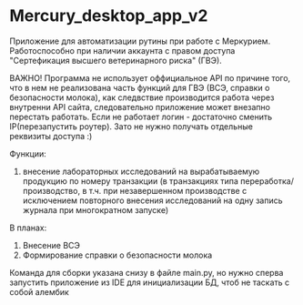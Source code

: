 # Mercury_desktop_app_v2

Приложение для автоматизации рутины при работе с Меркурием.
Работоспособно при наличии аккаунта с правом доступа "Сертефикация высшего ветеринарного риска" (ГВЭ).

ВАЖНО! Программа не использует оффициальное API по причине того, что в нем не реализована часть функций для ГВЭ (ВСЭ, справки о безопасности молока), как следвствие производится работа через внутренни API сайта, следовательно приложение может внезапно перестать работать. Если не работает логин - достаточно сменить IP(перезапустить роутер). Зато не нужно получать отдельные реквизиты доступа :)

Функции:
1. внесение лабораторных исследований на вырабатываемую продукцию по номеру транзакции (в транзакциях типа переработка/производство, в т.ч. при незавершенном производстве с исключением повторного внесения исследований на одну запись журнала при многократном запуске)

В планах:
1. Внесение ВСЭ
2. Формирование справки о безопасности молока

Команда для сборки указана снизу в файле main.py, но нужно сперва запустить приложение из IDE для инициализации БД, чтоб не таскать с собой алембик
